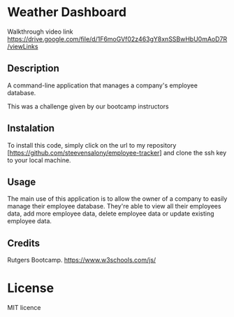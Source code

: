 # Weather Dashboard

Walkthrough video link
https://drive.google.com/file/d/1F6moGVf02z463gY8xnSSBwHbU0mAoD7R/viewLinks

## Description

A command-line application that manages a company's employee database.

This was a challenge given by our bootcamp instructors

## Instalation

To install this code, simply click on the url to my repository [https://github.com/steevensalony/employee-tracker] and clone the ssh key to your local machine. 

## Usage

The main use of this application is to allow the owner of a company to easily manage their employee database. They're able to view all their employees data, add more employee data, delete employee data or update existing employee data.

## Credits

Rutgers Bootcamp.
https://www.w3schools.com/js/

# License

MIT licence
